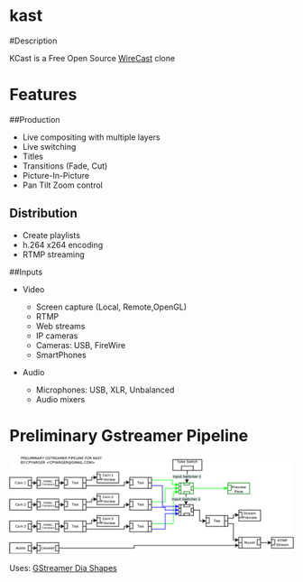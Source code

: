 # kast

#Description

KCast is a Free Open Source [WireCast](http://www.telestream.net/wirecast/features.htm) clone

# Features

##Production
* Live compositing with multiple layers
* Live switching
* Titles
* Transitions (Fade, Cut)
* Picture-In-Picture
* Pan Tilt Zoom control

## Distribution
* Create playlists
* h.264 x264 encoding
* RTMP streaming

##Inputs
* Video
  * Screen capture (Local, Remote,OpenGL)
  * RTMP
  * Web streams
  * IP cameras 
  * Cameras: USB, FireWire
  * SmartPhones

* Audio
  * Microphones: USB, XLR, Unbalanced
  * Audio mixers

# Preliminary Gstreamer Pipeline
![Preliminary Gstreamer Pipeline](https://raw.githubusercontent.com/cpyarger/kast/master/Preliminary%20Gstreamer%20Pipeline.png)

Uses: [GStreamer Dia Shapes](https://github.com/cpyarger/Gstreamer-Dia-Shapes)
